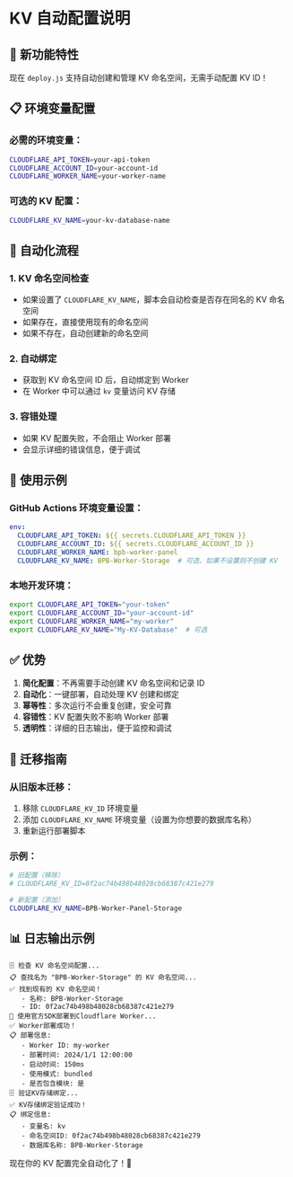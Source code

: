# KV 自动配置说明

## 🎯 新功能特性

现在 `deploy.js` 支持自动创建和管理 KV 命名空间，无需手动配置 KV ID！

## 📋 环境变量配置

### 必需的环境变量：
```bash
CLOUDFLARE_API_TOKEN=your-api-token
CLOUDFLARE_ACCOUNT_ID=your-account-id  
CLOUDFLARE_WORKER_NAME=your-worker-name
```

### 可选的 KV 配置：
```bash
CLOUDFLARE_KV_NAME=your-kv-database-name
```

## 🔄 自动化流程

### 1. **KV 命名空间检查**
- 如果设置了 `CLOUDFLARE_KV_NAME`，脚本会自动检查是否存在同名的 KV 命名空间
- 如果存在，直接使用现有的命名空间
- 如果不存在，自动创建新的命名空间

### 2. **自动绑定**
- 获取到 KV 命名空间 ID 后，自动绑定到 Worker
- 在 Worker 中可以通过 `kv` 变量访问 KV 存储

### 3. **容错处理**
- 如果 KV 配置失败，不会阻止 Worker 部署
- 会显示详细的错误信息，便于调试

## 📝 使用示例

### GitHub Actions 环境变量设置：
```yaml
env:
  CLOUDFLARE_API_TOKEN: ${{ secrets.CLOUDFLARE_API_TOKEN }}
  CLOUDFLARE_ACCOUNT_ID: ${{ secrets.CLOUDFLARE_ACCOUNT_ID }}
  CLOUDFLARE_WORKER_NAME: bpb-worker-panel
  CLOUDFLARE_KV_NAME: BPB-Worker-Storage  # 可选，如果不设置则不创建 KV
```

### 本地开发环境：
```bash
export CLOUDFLARE_API_TOKEN="your-token"
export CLOUDFLARE_ACCOUNT_ID="your-account-id"
export CLOUDFLARE_WORKER_NAME="my-worker"
export CLOUDFLARE_KV_NAME="My-KV-Database"  # 可选
```

## ✅ 优势

1. **简化配置**：不再需要手动创建 KV 命名空间和记录 ID
2. **自动化**：一键部署，自动处理 KV 创建和绑定
3. **幂等性**：多次运行不会重复创建，安全可靠
4. **容错性**：KV 配置失败不影响 Worker 部署
5. **透明性**：详细的日志输出，便于监控和调试

## 🔧 迁移指南

### 从旧版本迁移：
1. 移除 `CLOUDFLARE_KV_ID` 环境变量
2. 添加 `CLOUDFLARE_KV_NAME` 环境变量（设置为你想要的数据库名称）
3. 重新运行部署脚本

### 示例：
```bash
# 旧配置（移除）
# CLOUDFLARE_KV_ID=0f2ac74b498b48028cb68387c421e279

# 新配置（添加）
CLOUDFLARE_KV_NAME=BPB-Worker-Panel-Storage
```

## 📊 日志输出示例

```
🗄️ 检查 KV 命名空间配置...
📋 查找名为 "BPB-Worker-Storage" 的 KV 命名空间...
✅ 找到现有的 KV 命名空间！
   - 名称: BPB-Worker-Storage
   - ID: 0f2ac74b498b48028cb68387c421e279
🚀 使用官方SDK部署到Cloudflare Worker...
✅ Worker部署成功！
📋 部署信息:
   - Worker ID: my-worker
   - 部署时间: 2024/1/1 12:00:00
   - 启动时间: 150ms
   - 使用模式: bundled
   - 是否包含模块: 是
🗄️ 验证KV存储绑定...
✅ KV存储绑定验证成功！
📋 绑定信息:
   - 变量名: kv
   - 命名空间ID: 0f2ac74b498b48028cb68387c421e279
   - 数据库名称: BPB-Worker-Storage
```

现在你的 KV 配置完全自动化了！🎉